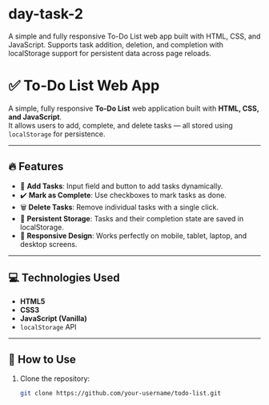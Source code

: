 # day-task-2
A simple and fully responsive To-Do List web app built with HTML, CSS, and JavaScript. Supports task addition, deletion, and completion with localStorage support for persistent data across page reloads.
# ✅ To-Do List Web App

A simple, fully responsive **To-Do List** web application built with **HTML, CSS, and JavaScript**.  
It allows users to add, complete, and delete tasks — all stored using `localStorage` for persistence.

---

## 🔥 Features

- 📌 **Add Tasks**: Input field and button to add tasks dynamically.
- ✔️ **Mark as Complete**: Use checkboxes to mark tasks as done.
- 🗑️ **Delete Tasks**: Remove individual tasks with a single click.
- 🔄 **Persistent Storage**: Tasks and their completion state are saved in localStorage.
- 📱 **Responsive Design**: Works perfectly on mobile, tablet, laptop, and desktop screens.

---

## 💻 Technologies Used

- **HTML5**
- **CSS3**
- **JavaScript (Vanilla)**
- `localStorage` API

---

## 🧪 How to Use

1. Clone the repository:
   ```bash
   git clone https://github.com/your-username/todo-list.git
